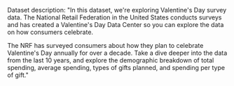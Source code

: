 Dataset description: 
"In this dataset, we're exploring Valentine's Day survey data. The National Retail Federation in the United States conducts surveys and has created a Valentine's Day Data Center so you can explore the data on how consumers celebrate.

The NRF has surveyed consumers about how they plan to celebrate Valentine's Day annually for over a decade. Take a dive deeper into the data from the last 10 years, and explore the demographic breakdown of total spending, average spending, types of gifts planned, and spending per type of gift."
